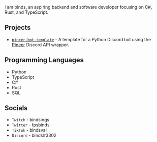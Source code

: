 I am binds, an aspiring backend and software developer focusing on C#, Rust, and TypeScript. 

## Projects
- [```pincer-bot-template```](https://github.com/akabinds/pincer-bot-template) - A template for a Python Discord bot using the [Pincer](https://github.com/Pincer-org/Pincer) Discord API wrapper.

## Programming Languages
- Python
- TypeScript
- C#
- Rust
- SQL

## Socials
- ```Twitch``` - bindsings
- ```Twitter``` - fpsbinds
- ```TikTok``` - bindsval
- ```Discord``` - binds#3302
